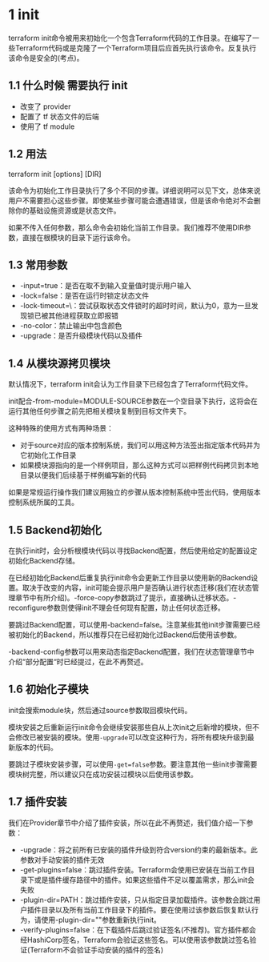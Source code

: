 

# 1 init

terraform init命令被用来初始化一个包含Terraform代码的工作目录。在编写了一些Terraform代码或是克隆了一个Terraform项目后应首先执行该命令。反复执行该命令是安全的(考点)。

## 1.1 什么时候 需要执行 init 

- 改变了 provider 
- 配置了 tf 状态文件的后端
- 使用了 tf module 

## 1.2 用法

terraform init [options] [DIR]

该命令为初始化工作目录执行了多个不同的步骤。详细说明可以见下文，总体来说用户不需要担心这些步骤。即使某些步骤可能会遭遇错误，但是该命令绝对不会删除你的基础设施资源或是状态文件。

如果不传入任何参数，那么命令会初始化当前工作目录。我们推荐不使用DIR参数，直接在根模块的目录下运行该命令。

## 1.3 常用参数

- -input=true：是否在取不到输入变量值时提示用户输入
- -lock=false：是否在运行时锁定状态文件
- -lock-timeout=\：尝试获取状态文件锁时的超时时间，默认为0，意为一旦发现锁已被其他进程获取立即报错
- -no-color：禁止输出中包含颜色
- -upgrade：是否升级模块代码以及插件

## 1.4 从模块源拷贝模块

默认情况下，terraform init会认为工作目录下已经包含了Terraform代码文件。

init配合-from-module=MODULE-SOURCE参数在一个空目录下执行，这将会在运行其他任何步骤之前先把相关模块复制到目标文件夹下。

这种特殊的使用方式有两种场景：
- 对于source对应的版本控制系统，我们可以用这种方法签出指定版本代码并为它初始化工作目录
- 如果模块源指向的是一个样例项目，那么这种方式可以把样例代码拷贝到本地目录以便我们后续基于样例编写新的代码

如果是常规运行操作我们建议用独立的步骤从版本控制系统中签出代码，使用版本控制系统所属的工具。

## 1.5 Backend初始化

在执行init时，会分析根模块代码以寻找Backend配置，然后使用给定的配置设定初始化Backend存储。

在已经初始化Backend后重复执行init命令会更新工作目录以使用新的Backend设置。取决于改变的内容，init可能会提示用户是否确认进行状态迁移(我们在状态管理章节中有所介绍)。-force-copy参数跳过了提示，直接确认迁移状态。-reconfigure参数则使得init不理会任何现有配置，防止任何状态迁移。

要跳过Backend配置，可以使用-backend=false。注意某些其他init步骤需要已经被初始化的Backend，所以推荐只在已经初始化过Backend后使用该参数。

-backend-config参数可以用来动态指定Backend配置，我们在状态管理章节中介绍“部分配置“时已经提过，在此不再赘述。

## 1.6 初始化子模块

init会搜索module块，然后通过source参数取回模块代码。

模块安装之后重新运行init命令会继续安装那些自从上次init之后新增的模块，但不会修改已被安装的模块。使用`-upgrade`可以改变这种行为，将所有模块升级到最新版本的代码。

要跳过子模块安装步骤，可以使用`-get=false`参数。要注意其他一些init步骤需要模块树完整，所以建议只在成功安装过模块以后使用该参数。

## 1.7 插件安装

我们在Provider章节中介绍了插件安装，所以在此不再赘述，我们值介绍一下参数：

- -upgrade：将之前所有已安装的插件升级到符合version约束的最新版本。此参数对手动安装的插件无效
- -get-plugins=false：跳过插件安装。Terraform会使用已安装在当前工作目录下或是插件缓存路径中的插件。如果这些插件不足以覆盖需求，那么init会失败
- -plugin-dir=PATH：跳过插件安装，只从指定目录加载插件。该参数会跳过用户插件目录以及所有当前工作目录下的插件。要在使用过该参数后恢复默认行为，请使用-plugin-dir=""参数重新执行init。
- -verify-plugins=false：在下载插件后跳过验证签名(不推荐)。官方插件都会经HashiCorp签名，Terraform会验证这些签名。可以使用该参数跳过签名验证(Terraform不会验证手动安装的插件的签名)


